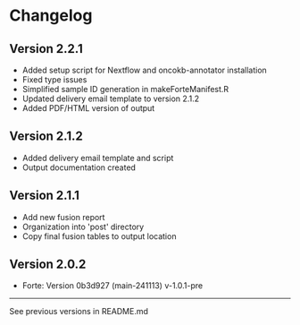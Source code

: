 # Changelog

## Version 2.2.1

- Added setup script for Nextflow and oncokb-annotator installation
- Fixed type issues
- Simplified sample ID generation in makeForteManifest.R
- Updated delivery email template to version 2.1.2
- Added PDF/HTML version of output

## Version 2.1.2
- Added delivery email template and script
- Output documentation created

## Version 2.1.1
- Add new fusion report
- Organization into 'post' directory
- Copy final fusion tables to output location

## Version 2.0.2
- Forte: Version 0b3d927 (main-241113) v-1.0.1-pre

---

See previous versions in README.md 